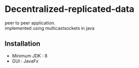 Decentralized-replicated-data
========
peer to peer application. <br />
implemented using multicastsockets in java

Installation
----
 - Minimum JDK : 8
 - GUI : JavaFx

